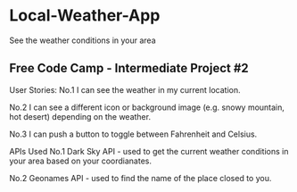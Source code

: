 # Local-Weather-App
See the weather conditions in your area

<h2>Free Code Camp - Intermediate Project #2</h2>

User Stories:
No.1 I can see the weather in my current location.

No.2 I can see a different icon or background image (e.g. snowy mountain, hot desert) depending on the weather.

No.3 I can push a button to toggle between Fahrenheit and Celsius.

APIs Used
No.1 Dark Sky API - used to get the current weather conditions in your area based on your coordianates.

No.2 Geonames API - used to find the name of the place closed to you.


